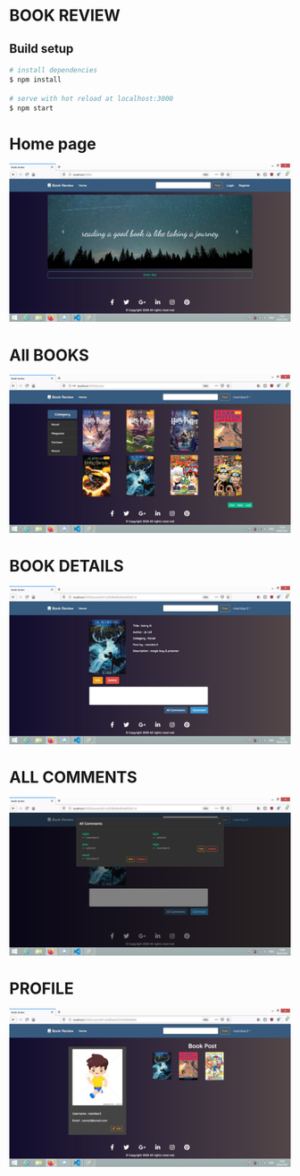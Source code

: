 
# BOOK REVIEW

## Build setup
```bash
# install dependencies
$ npm install

# serve with hot reload at localhost:3000
$ npm start
```

# Home page
![image](/public/images/screenshot11.jpg)

# All BOOKS
![image](/public/images/screenshot14.jpg)

# BOOK DETAILS
![image](/public/images/screenshot17.jpg)

# ALL COMMENTS
![image](/public/images/screenshot18.jpg)

# PROFILE
![image](/public/images/screenshot20.jpg)